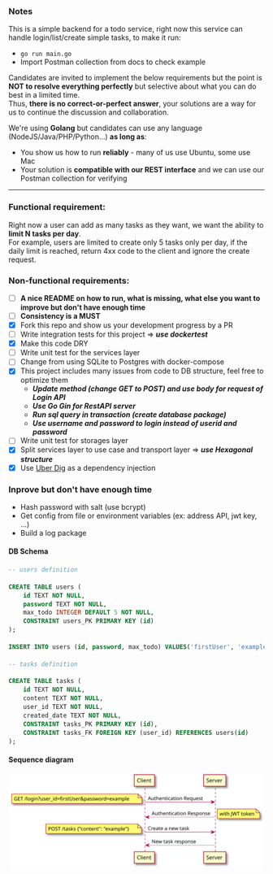 ### Notes
This is a simple backend for a todo service, right now this service can handle login/list/create simple tasks, to make it run:
- `go run main.go`
- Import Postman collection from docs to check example

Candidates are invited to implement the below requirements but the point is **NOT to resolve everything perfectly** but selective about what you can do best in a limited time.  
Thus, **there is no correct-or-perfect answer**, your solutions are a way for us to continue the discussion and collaboration.  

We're using **Golang** but candidates can use any language (NodeJS/Java/PHP/Python...) **as long as**:  
- You show us how to run **reliably** - many of us use Ubuntu, some use Mac
- Your solution is **compatible with our REST interface** and we can use our Postman collection for verifying

---

### Functional requirement:
Right now a user can add as many tasks as they want, we want the ability to **limit N tasks per day**.  
For example, users are limited to create only 5 tasks only per day, if the daily limit is reached, return 4xx code to the client and ignore the create request.

### Non-functional requirements:
- [ ] **A nice README on how to run, what is missing, what else you want to improve but don't have enough time**
- [ ] **Consistency is a MUST**
- [X] Fork this repo and show us your development progress by a PR
- [ ] Write integration tests for this project => ***use dockertest***
- [X] Make this code DRY
- [ ] Write unit test for the services layer
- [ ] Change from using SQLite to Postgres with docker-compose
- [X] This project includes many issues from code to DB structure, feel free to optimize them
   * ***Update method (change GET to POST) and use body for request of Login API***
   * ***Use Go Gin for RestAPI server***
   * ***Run sql query in transaction (create database package)***
   * ***Use username and password to login instead of userid and password***
- [ ] Write unit test for storages layer
- [X] Split services layer to use case and transport layer => ***use Hexagonal structure***
- [X] Use [Uber Dig](https://github.com/uber-go/dig) as a dependency injection

### Inprove but don't have enough time
- Hash password with salt (use bcrypt)
- Get config from file or environment variables (ex: address API, jwt key, ...)
- Build a log package

#### DB Schema
```sql
-- users definition

CREATE TABLE users (
	id TEXT NOT NULL,
	password TEXT NOT NULL,
	max_todo INTEGER DEFAULT 5 NOT NULL,
	CONSTRAINT users_PK PRIMARY KEY (id)
);

INSERT INTO users (id, password, max_todo) VALUES('firstUser', 'example', 5);

-- tasks definition

CREATE TABLE tasks (
	id TEXT NOT NULL,
	content TEXT NOT NULL,
	user_id TEXT NOT NULL,
    created_date TEXT NOT NULL,
	CONSTRAINT tasks_PK PRIMARY KEY (id),
	CONSTRAINT tasks_FK FOREIGN KEY (user_id) REFERENCES users(id)
);
```

#### Sequence diagram
![auth and create tasks request](https://github.com/manabie-com/togo/blob/master/docs/sequence.svg)
